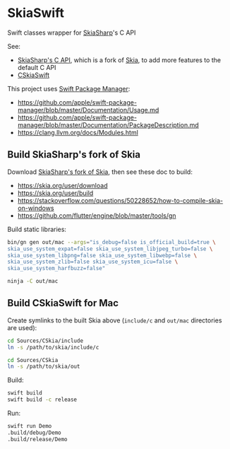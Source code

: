 # SkiaSwift

Swift classes wrapper for [SkiaSharp](https://github.com/mono/SkiaSharp)'s C API

See:
* [SkiaSharp's C API](https://github.com/mono/skia), which is a fork of [Skia](https://skia.org),
  to add more features to the default C API
* [CSkiaSwift](https://github.com/swiftfn/SkiaSwift)

This project uses [Swift Package Manager](https://swift.org/package-manager/):
* https://github.com/apple/swift-package-manager/blob/master/Documentation/Usage.md
* https://github.com/apple/swift-package-manager/blob/master/Documentation/PackageDescription.md
* https://clang.llvm.org/docs/Modules.html

## Build SkiaSharp's fork of Skia

Download [SkiaSharp's fork of Skia](https://github.com/mono/skia),
then see these doc to build:
* https://skia.org/user/download
* https://skia.org/user/build
* https://stackoverflow.com/questions/50228652/how-to-compile-skia-on-windows
* https://github.com/flutter/engine/blob/master/tools/gn

Build static libraries:

```sh
bin/gn gen out/mac --args="is_debug=false is_official_build=true \
skia_use_system_expat=false skia_use_system_libjpeg_turbo=false \
skia_use_system_libpng=false skia_use_system_libwebp=false \
skia_use_system_zlib=false skia_use_system_icu=false \
skia_use_system_harfbuzz=false"

ninja -C out/mac
```

## Build CSkiaSwift for Mac

Create symlinks to the built Skia above (`include/c` and `out/mac` directories are used):

```sh
cd Sources/CSkia/include
ln -s /path/to/skia/include/c

cd Sources/CSkia
ln -s /path/to/skia/out
```

Build:

```sh
swift build
swift build -c release
```

Run:

```sh
swift run Demo
.build/debug/Demo
.build/release/Demo
```

